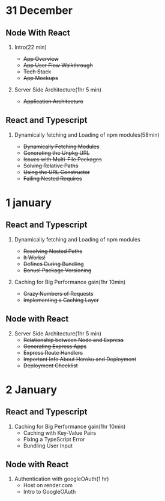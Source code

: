 # 31 December

## Node With React

1. Intro(22 min)
   - ~~App Overview~~
   - ~~App User Flow Walkthrough~~
   - ~~Tech Stack~~
   - ~~App Mockups~~
2. Server Side Architecture(1hr 5 min)

   - ~~Application Architecture~~

## React and Typescript

1. Dynamically fetching and Loading of npm modules(58min)

   - ~~Dynamically Fetching Modules~~
   - ~~Generating the Unpkg URL~~
   - ~~Issues with Multi-File Packages~~
   - ~~Solving Relative Paths~~
   - ~~Using the URL Constructor~~
   - ~~Failing Nested Requires~~

# 1 january

## React and Typescript

1. Dynamically fetching and Loading of npm modules

   - ~~Resolving Nested Paths~~
   - ~~It Works!~~
   - ~~Defines During Bundling~~
   - ~~Bonus! Package Versioning~~

2. Caching for Big Performance gain(1hr 10min)

   - ~~Crazy Numbers of Requests~~
   - ~~Implementing a Caching Layer~~

## Node with React

2. Server Side Architecture(1hr 5 min)
   - ~~Relationship between Node and Express~~
   - ~~Generating Express Apps~~
   - ~~Express Route Handlers~~
   - ~~Important Info About Heroku and Deployment~~
   - ~~Deployment Checklist~~

# 2 January

## React and Typescript

1. Caching for Big Performance gain(1hr 10min)
   - Caching with Key-Value Pairs
   - Fixing a TypeScript Error
   - Bundling User Input

## Node with React

1. Authentication with googleOAuth(1 hr)
   - Host on render.com
   - Intro to GoogleOAuth
